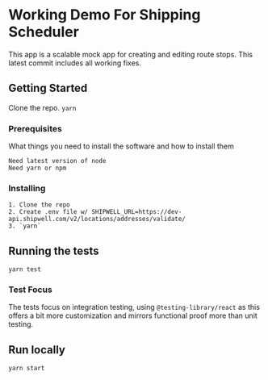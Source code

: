 # Working Demo For Shipping Scheduler

This app is a scalable mock app for creating and editing route stops. This latest commit includes all working fixes.

## Getting Started

Clone the repo.
`yarn`

### Prerequisites

What things you need to install the software and how to install them

```
Need latest version of node
Need yarn or npm
```

### Installing

```
1. Clone the repo
2. Create .env file w/ SHIPWELL_URL=https://dev-api.shipwell.com/v2/locations/addresses/validate/
3. `yarn`
```

## Running the tests

`yarn test`

### Test Focus

The tests focus on integration testing, using `@testing-library/react` as this offers a bit more customization and mirrors functional proof more than unit testing.

## Run locally

`yarn start`
